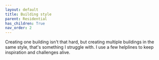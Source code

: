 ```yaml
---
layout: default
title: Building style
parent: Residential
has_children: True
nav_order: 2
---
```


Creating one building isn't that hard, but creating multiple buildings in the
same style, that's something I struggle with. I use a few helplines to keep
inspiration and challenges alive.


